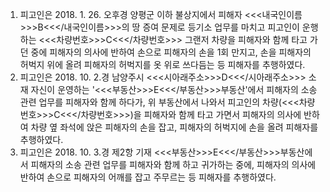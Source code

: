 1. 피고인은 2018. 1. 26. 오후경 양평군 이하 불상지에서 피해자 <<<내국인이름>>>B<<</내국인이름>>>의 땅 증여 문제로 등기소 업무를 마치고 피고인이 운행하는 <<<차량번호>>>C<<</차량번호>>> 그랜저 차량을 피해자와 함께 타고 가던 중에 피해자의 의사에 반하여 손으로 피해자의 손을 1회 만지고, 손을 피해자의 허벅지 위에 올려 피해자의 허벅지를 옷 위로 쓰다듬는 등 피해자를 추행하였다.
2. 피고인은 2018. 10. 2.경 남양주시 <<<시아래주소>>>D<<</시아래주소>>> 소재 자신이 운영하는 '<<<부동산>>>E<<</부동산>>>부동산'에서 피해자의 소송 관련 업무를 피해자와 함께 하다가, 위 부동산에서 나와서 피고인의 차량(<<<차량번호>>>C<<</차량번호>>>)을 피해자와 함께 타고 가면서 피해자의 의사에 반하여 차량 옆 좌석에 앉은 피해자의 손을 잡고, 피해자의 허벅지에 손을 올려 피해자를 추행하였다.
3. 피고인은 2018. 10. 3.경 제2항 기재 <<<부동산>>>E<<</부동산>>>부동산에서 피해자의 소송 관련 업무를 피해자와 함께 하고 귀가하는 중에, 피해자의 의사에 반하여 손으로 피해자의 어깨를 잡고 주무르는 등 피해자를 추행하였다.